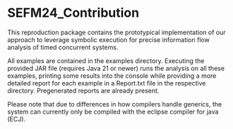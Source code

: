 # SEFM24_Contribution

This reproduction package contains the prototypical implementation of our approach to leverage symbolic execution for precise information flow analysis of timed concurrent systems.

All examples are contained in the examples directory. Executing the provided JAR file (requires Java 21 or newer) runs the analysis on all these examples, printing some results into the console while providing a more detailed report for each example in a Report.txt file in the respective directory. Pregenerated reports are already present.

Please note that due to differences in how compilers handle generics, the system can currently only be compiled with the eclipse compiler for java (ECJ).
